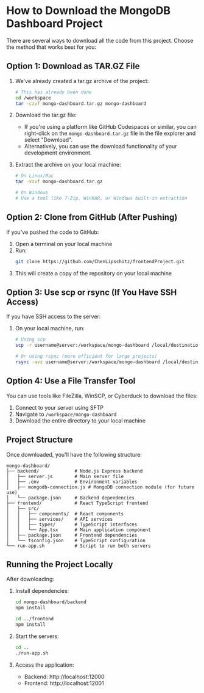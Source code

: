 # How to Download the MongoDB Dashboard Project

There are several ways to download all the code from this project. Choose the method that works best for you:

## Option 1: Download as TAR.GZ File

1. We've already created a tar.gz archive of the project:
   ```bash
   # This has already been done
   cd /workspace
   tar -czvf mongo-dashboard.tar.gz mongo-dashboard
   ```

2. Download the tar.gz file:
   - If you're using a platform like GitHub Codespaces or similar, you can right-click on the `mongo-dashboard.tar.gz` file in the file explorer and select "Download".
   - Alternatively, you can use the download functionality of your development environment.
   
3. Extract the archive on your local machine:
   ```bash
   # On Linux/Mac
   tar -xzvf mongo-dashboard.tar.gz
   
   # On Windows
   # Use a tool like 7-Zip, WinRAR, or Windows built-in extraction

## Option 2: Clone from GitHub (After Pushing)

If you've pushed the code to GitHub:

1. Open a terminal on your local machine
2. Run:
   ```bash
   git clone https://github.com/ChenLipschitz/frontendProject.git
   ```
3. This will create a copy of the repository on your local machine

## Option 3: Use scp or rsync (If You Have SSH Access)

If you have SSH access to the server:

1. On your local machine, run:
   ```bash
   # Using scp
   scp -r username@server:/workspace/mongo-dashboard /local/destination/path

   # Or using rsync (more efficient for large projects)
   rsync -avz username@server:/workspace/mongo-dashboard /local/destination/path
   ```

## Option 4: Use a File Transfer Tool

You can use tools like FileZilla, WinSCP, or Cyberduck to download the files:

1. Connect to your server using SFTP
2. Navigate to `/workspace/mongo-dashboard`
3. Download the entire directory to your local machine

## Project Structure

Once downloaded, you'll have the following structure:

```
mongo-dashboard/
├── backend/             # Node.js Express backend
│   ├── server.js        # Main server file
│   ├── .env             # Environment variables
│   ├── mongodb-connection.js # MongoDB connection module (for future use)
│   └── package.json     # Backend dependencies
├── frontend/            # React TypeScript frontend
│   ├── src/
│   │   ├── components/  # React components
│   │   ├── services/    # API services
│   │   ├── types/       # TypeScript interfaces
│   │   └── App.tsx      # Main application component
│   ├── package.json     # Frontend dependencies
│   └── tsconfig.json    # TypeScript configuration
└── run-app.sh           # Script to run both servers
```

## Running the Project Locally

After downloading:

1. Install dependencies:
   ```bash
   cd mongo-dashboard/backend
   npm install
   
   cd ../frontend
   npm install
   ```

2. Start the servers:
   ```bash
   cd ..
   ./run-app.sh
   ```

3. Access the application:
   - Backend: http://localhost:12000
   - Frontend: http://localhost:12001
